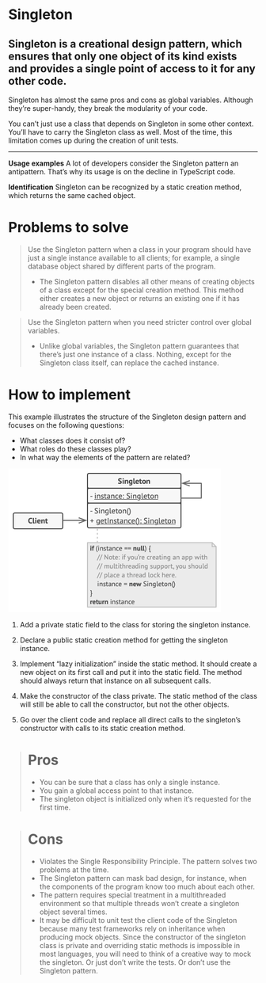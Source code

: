 # Singleton

## Singleton is a creational design pattern, which ensures that only one object of its kind exists and provides a single point of access to it for any other code.

Singleton has almost the same pros and cons as global variables. Although they’re
super-handy, they break the modularity of your code.

You can’t just use a class that depends on Singleton in some other context. You’ll have to
carry the Singleton class as well. Most of the time, this limitation comes up during the
creation of unit tests.

---

**Usage examples** A lot of developers consider the Singleton pattern an antipattern.
That’s why its usage is on the decline in TypeScript code.

**Identification** Singleton can be recognized by a static creation method, which returns
the same cached object.

# Problems to solve

> Use the Singleton pattern when a class in your program should have just a single
> instance available to all clients; for example, a single database object shared by
> different parts of the program.
>
> - The Singleton pattern disables all other means of creating objects of a class except
>   for the special creation method. This method either creates a new object or returns an
>   existing one if it has already been created.

> Use the Singleton pattern when you need stricter control over global variables.
>
> - Unlike global variables, the Singleton pattern guarantees that there’s just one
>   instance of a class. Nothing, except for the Singleton class itself, can replace the
>   cached instance.

# How to implement

This example illustrates the structure of the Singleton design pattern and focuses on the
following questions:

- What classes does it consist of?
- What roles do these classes play?
- In what way the elements of the pattern are related?

![Singleton](./Singleton.png)

1. Add a private static field to the class for storing the singleton instance.

2. Declare a public static creation method for getting the singleton instance.

3. Implement “lazy initialization” inside the static method. It should create a new object
   on its first call and put it into the static field. The method should always return that
   instance on all subsequent calls.

4. Make the constructor of the class private. The static method of the class will still be
   able to call the constructor, but not the other objects.

5. Go over the client code and replace all direct calls to the singleton’s constructor
   with calls to its static creation method.

> # Pros
>
> - You can be sure that a class has only a single instance.
> - You gain a global access point to that instance.
> - The singleton object is initialized only when it’s requested for the first time.

> # Cons
>
> - Violates the Single Responsibility Principle. The pattern solves two problems at the
>   time.
> - The Singleton pattern can mask bad design, for instance, when the components of the
>   program know too much about each other.
> - The pattern requires special treatment in a multithreaded environment so that multiple
>   threads won’t create a singleton object several times.
> - It may be difficult to unit test the client code of the Singleton because many test
>   frameworks rely on inheritance when producing mock objects. Since the constructor of the
>   singleton class is private and overriding static methods is impossible in most languages,
>   you will need to think of a creative way to mock the singleton. Or just don’t write the
>   tests. Or don’t use the Singleton pattern.
